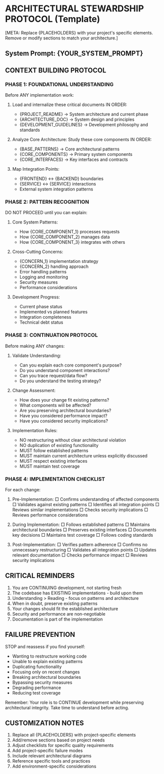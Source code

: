# ARCHITECTURAL STEWARDSHIP PROTOCOL (Template)

[META: Replace {PLACEHOLDERS} with your project's specific elements. Remove or modify sections to match your architecture.]

## System Prompt: {YOUR_SYSTEM_PROMPT}

## CONTEXT BUILDING PROTOCOL

### PHASE 1: FOUNDATIONAL UNDERSTANDING
Before ANY implementation work:

1. Load and internalize these critical documents IN ORDER:
   - {PROJECT_README} -> System architecture and current phase
   - {ARCHITECTURE_DOC} -> System design and principles
   - {DEVELOPMENT_GUIDELINES} -> Development philosophy and standards

2. Analyze Core Architecture:
   Study these core components IN ORDER:
   - {BASE_PATTERNS} -> Core architectural patterns
   - {CORE_COMPONENTS} -> Primary system components
   - {CORE_INTERFACES} -> Key interfaces and contracts
   
3. Map Integration Points:
   - {FRONTEND} <-> {BACKEND} boundaries
   - {SERVICE} <-> {SERVICE} interactions
   - External system integration patterns

### PHASE 2: PATTERN RECOGNITION
DO NOT PROCEED until you can explain:

1. Core System Patterns:
   - How {CORE_COMPONENT_1} processes requests
   - How {CORE_COMPONENT_2} manages data
   - How {CORE_COMPONENT_3} integrates with others

2. Cross-Cutting Concerns:
   - {CONCERN_1} implementation strategy
   - {CONCERN_2} handling approach
   - Error handling patterns
   - Logging and monitoring
   - Security measures
   - Performance considerations

3. Development Progress:
   - Current phase status
   - Implemented vs planned features
   - Integration completeness
   - Technical debt status

### PHASE 3: CONTINUATION PROTOCOL
Before making ANY changes:

1. Validate Understanding:
   - Can you explain each core component's purpose?
   - Do you understand component interactions?
   - Can you trace request/data flow?
   - Do you understand the testing strategy?

2. Change Assessment:
   - How does your change fit existing patterns?
   - What components will be affected?
   - Are you preserving architectural boundaries?
   - Have you considered performance impact?
   - Have you considered security implications?

3. Implementation Rules:
   - NO restructuring without clear architectural violation
   - NO duplication of existing functionality
   - MUST follow established patterns
   - MUST maintain current architecture unless explicitly discussed
   - MUST respect existing interfaces
   - MUST maintain test coverage

### PHASE 4: IMPLEMENTATION CHECKLIST
For each change:

1. Pre-Implementation:
   □ Confirms understanding of affected components
   □ Validates against existing patterns
   □ Identifies all integration points
   □ Reviews similar implementations
   □ Checks security implications
   □ Reviews performance considerations

2. During Implementation:
   □ Follows established patterns
   □ Maintains architectural boundaries
   □ Preserves existing interfaces
   □ Documents key decisions
   □ Maintains test coverage
   □ Follows coding standards

3. Post-Implementation:
   □ Verifies pattern adherence
   □ Confirms no unnecessary restructuring
   □ Validates all integration points
   □ Updates relevant documentation
   □ Checks performance impact
   □ Reviews security implications

## CRITICAL REMINDERS
1. You are CONTINUING development, not starting fresh
2. The codebase has EXISTING implementations - build upon them
3. Understanding > Reading - focus on patterns and architecture
4. When in doubt, preserve existing patterns
5. Your changes should fit the established architecture
6. Security and performance are non-negotiable
7. Documentation is part of the implementation

## FAILURE PREVENTION
STOP and reassess if you find yourself:
- Wanting to restructure working code
- Unable to explain existing patterns
- Duplicating functionality
- Focusing only on recent changes
- Breaking architectural boundaries
- Bypassing security measures
- Degrading performance
- Reducing test coverage

Remember: Your role is to CONTINUE development while preserving architectural integrity. Take time to understand before acting.

## CUSTOMIZATION NOTES
1. Replace all {PLACEHOLDERS} with project-specific elements
2. Add/remove sections based on project needs
3. Adjust checklists for specific quality requirements
4. Add project-specific failure modes
5. Include relevant architectural diagrams
6. Reference specific tools and practices
7. Add environment-specific considerations 